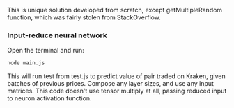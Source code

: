This is unique solution developed from scratch, except getMultipleRandom function, which was fairly stolen from StackOverflow.

### Input-reduce neural network

Open the terminal and run:
```sh
node main.js
```

This will run test from test.js to predict value of pair traded on Kraken, given batches of previous prices.
Compose any layer sizes, and use any input matrices. This code doesn't use tensor multiply at all, passing reduced input to neuron activation function.
